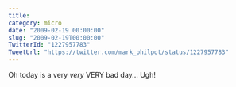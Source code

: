 ```yaml
---
title: 
category: micro
date: "2009-02-19 00:00:00"
slug: "2009-02-19T00:00:00"
TwitterId: "1227957783"
TweetUrl: "https://twitter.com/mark_philpot/status/1227957783"
---
```


Oh today is a very _very_ VERY bad day... Ugh!
